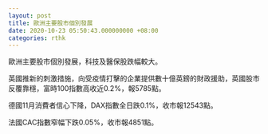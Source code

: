 ```yaml
---
layout: post
title: 歐洲主要股市個別發展
date: 2020-10-23 05:50:43.000000000 +08:00
categories: rthk
---
```


歐洲主要股市個別發展，科技及醫保股跌幅較大。

英國推新的刺激措施，向受疫情打擊的企業提供數十億英鎊的財政援助，英國股市反覆靠穩，富時100指數高收近0.2%，報5785點。

德國11月消費者信心下降，DAX指數全日跌0.1%，收市報12543點。

法國CAC指數窄幅下跌0.05%，收市報4851點。
